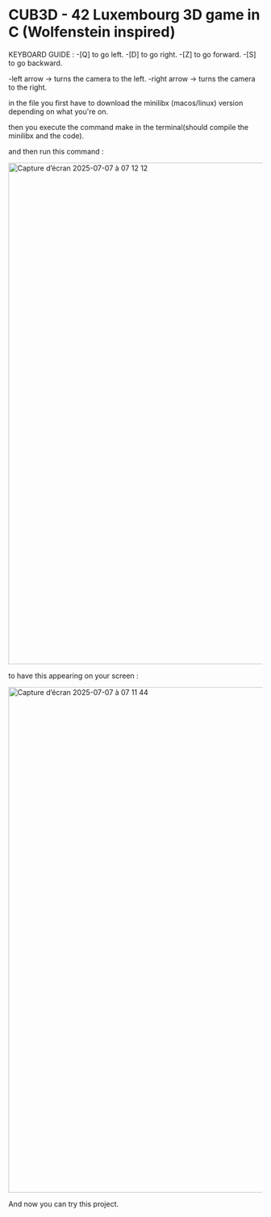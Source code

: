 <h1>CUB3D - 42 Luxembourg 3D game in C (Wolfenstein inspired)</h1>

KEYBOARD GUIDE :
-[Q] to go left.
-[D] to go right.
-[Z] to go forward.
-[S] to go backward.

-left arrow -> turns the camera to the left.
-right arrow -> turns the camera to the right.

in the file you first have to download the minilibx (macos/linux) version depending on what you're on.

then you execute the command make in the terminal(should compile the minilibx and the code).

and then run this command :

<img width="993" alt="Capture d’écran 2025-07-07 à 07 12 12" src="https://github.com/user-attachments/assets/e6a2dd88-8487-41c7-9034-1dbcf04a69f8" />


to have this appearing on your screen :

<img width="1001" alt="Capture d’écran 2025-07-07 à 07 11 44" src="https://github.com/user-attachments/assets/4b7e3c4f-f719-42e8-8aea-a3e701081abb" />

And now you can try this project.
